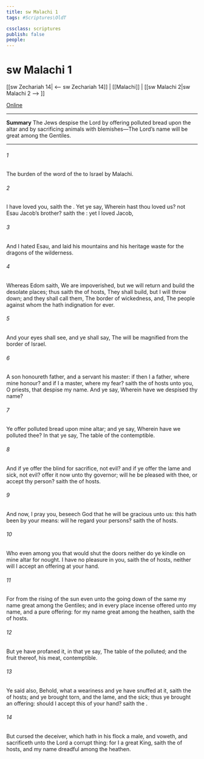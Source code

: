 ```yaml
---
title: sw Malachi 1
tags: #Scriptures\OldT

cssclass: scriptures
publish: false
people:
---
```


# sw Malachi 1
[[sw Zechariah 14| <-- sw Zechariah 14]] | [[Malachi]] | [[sw Malachi 2|sw Malachi 2 --> ]]

[Online](https://churchofjesuschrist.org/study/scriptures/ot/mal/1?lang=eng)

---
__Summary__
The Jews despise the Lord by offering polluted bread upon the altar and by sacrificing animals with blemishes—The Lord’s name will be great among the Gentiles.

---
###### 1 
The burden of the word of the  to Israel by Malachi.

###### 2 
I have loved you, saith the . Yet ye say, Wherein hast thou loved us?  not Esau Jacob’s brother? saith the : yet I loved Jacob,

###### 3 
And I hated Esau, and laid his mountains and his heritage waste for the dragons of the wilderness.

###### 4 
Whereas Edom saith, We are impoverished, but we will return and build the desolate places; thus saith the  of hosts, They shall build, but I will throw down; and they shall call them, The border of wickedness, and, The people against whom the  hath indignation for ever.

###### 5 
And your eyes shall see, and ye shall say, The  will be magnified from the border of Israel.

###### 6 
A son honoureth  father, and a servant his master: if then I  a father, where  mine honour? and if I  a master, where  my fear? saith the  of hosts unto you, O priests, that despise my name. And ye say, Wherein have we despised thy name?

###### 7 
Ye offer polluted bread upon mine altar; and ye say, Wherein have we polluted thee? In that ye say, The table of the   contemptible.

###### 8 
And if ye offer the blind for sacrifice,  not evil? and if ye offer the lame and sick,  not evil? offer it now unto thy governor; will he be pleased with thee, or accept thy person? saith the  of hosts.

###### 9 
And now, I pray you, beseech God that he will be gracious unto us: this hath been by your means: will he regard your persons? saith the  of hosts.

###### 10 
Who  even among you that would shut the doors  neither do ye kindle  on mine altar for nought. I have no pleasure in you, saith the  of hosts, neither will I accept an offering at your hand.

###### 11 
For from the rising of the sun even unto the going down of the same my name  great among the Gentiles; and in every place incense  offered unto my name, and a pure offering: for my name  great among the heathen, saith the  of hosts.

###### 12 
But ye have profaned it, in that ye say, The table of the   polluted; and the fruit thereof,  his meat,  contemptible.

###### 13 
Ye said also, Behold, what a weariness  and ye have snuffed at it, saith the  of hosts; and ye brought  torn, and the lame, and the sick; thus ye brought an offering: should I accept this of your hand? saith the .

###### 14 
But cursed  the deceiver, which hath in his flock a male, and voweth, and sacrificeth unto the Lord a corrupt thing: for I  a great King, saith the  of hosts, and my name  dreadful among the heathen.

